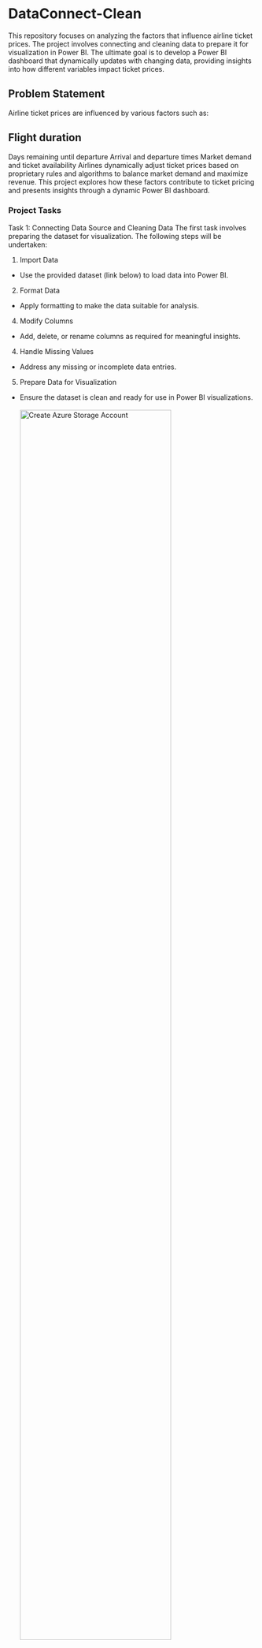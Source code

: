 # DataConnect-Clean
This repository focuses on analyzing the factors that influence airline ticket prices. The project involves connecting and cleaning data to prepare it for visualization in Power BI. The ultimate goal is to develop a Power BI dashboard that dynamically updates with changing data, providing insights into how different variables impact ticket prices.

## Problem Statement
Airline ticket prices are influenced by various factors such as:

## Flight duration
Days remaining until departure
Arrival and departure times
Market demand and ticket availability
Airlines dynamically adjust ticket prices based on proprietary rules and algorithms to balance market demand and maximize revenue. This project explores how these factors contribute to ticket pricing and presents insights through a dynamic Power BI dashboard.

### Project Tasks
Task 1: Connecting Data Source and Cleaning Data
The first task involves preparing the dataset for visualization. The following steps will be undertaken:

1. Import Data
- Use the provided dataset (link below) to load data into Power BI.
  
2. Format Data
- Apply formatting to make the data suitable for analysis.

4. Modify Columns
- Add, delete, or rename columns as required for meaningful insights.
  
4. Handle Missing Values
- Address any missing or incomplete data entries.
 
5. Prepare Data for Visualization
- Ensure the dataset is clean and ready for use in Power BI visualizations.
  <br />
    <br />
     <img src="https://imgur.com/8wBvw9e.png" height="80%" width="80%" alt="Create Azure Storage Account"/>
     <br />
     <br />
     <img src="https://imgur.com/g9hCfYm.png" height="80%" width="80%" alt="Create Azure Storage Account"/>
     <br />
     <br />
     <img src="https://imgur.com/bgC7KDj.png" height="80%" width="80%" alt="Create Azure Storage Account"/>
     <br />
     <br />
     <img src="https://imgur.com/2vDCKCj.png" height="80%" width="80%" alt="Create Azure Storage Account"/>
     <br />
     <br />
     <img src="https://imgur.com/eSu1Wg6.png" height="80%" width="80%" alt="Create Azure Storage Account"/>
     <br />
     <br />
      <img src="https://imgur.com/dtozJjf.png" height="80%" width="80%" alt="Create Azure Storage Account"/>
     <br />
     <br />
      <img src="https://imgur.com/ZwimIM4.png" height="80%" width="80%" alt="Create Azure Storage Account"/>
     <br />
     <br />
      <img src="https://imgur.com/4ulGmpl.png" height="80%" width="80%" alt="Create Azure Storage Account"/>
     <br />
     <br />
      <img src="https://imgur.com/XtGeOus.png" height="80%" width="80%" alt="Create Azure Storage Account"/>
     <br />
     <br />
      <img src="https://imgur.com/ABPl8QN.png" height="80%" width="80%" alt="Create Azure Storage Account"/>
     <br />
     <br />
     <img src="https://imgur.com/GAUy3mh.png" height="80%" width="80%" alt="Create Azure Storage Account"/>
     <br />
     <br />
     <img src="https://imgur.com/WTniKvm.png" height="80%" width="80%" alt="Create Azure Storage Account"/>
     <br />
     <br />
     
